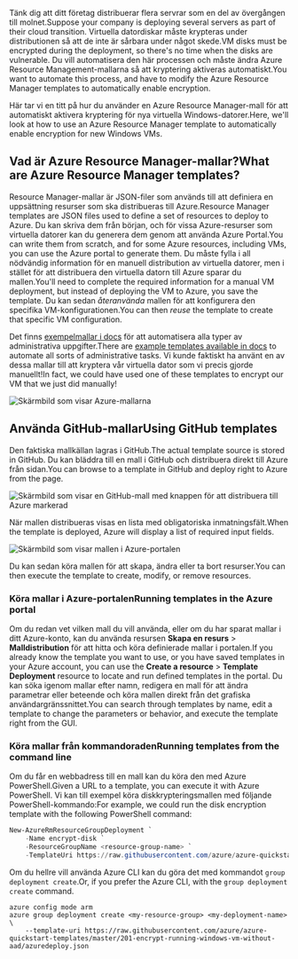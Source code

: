 <span data-ttu-id="cd95b-101">Tänk dig att ditt företag distribuerar flera servrar som en del av övergången till molnet.</span><span class="sxs-lookup"><span data-stu-id="cd95b-101">Suppose your company is deploying several servers as part of their cloud transition.</span></span> <span data-ttu-id="cd95b-102">Virtuella datordiskar måste krypteras under distributionen så att de inte är sårbara under något skede.</span><span class="sxs-lookup"><span data-stu-id="cd95b-102">VM disks must be encrypted during the deployment, so there's no time when the disks are vulnerable.</span></span> <span data-ttu-id="cd95b-103">Du vill automatisera den här processen och måste ändra Azure Resource Management-mallarna så att kryptering aktiveras automatiskt.</span><span class="sxs-lookup"><span data-stu-id="cd95b-103">You want to automate this process, and have to modify the Azure Resource Manager templates to automatically enable encryption.</span></span>

<span data-ttu-id="cd95b-104">Här tar vi en titt på hur du använder en Azure Resource Manager-mall för att automatiskt aktivera kryptering för nya virtuella Windows-datorer.</span><span class="sxs-lookup"><span data-stu-id="cd95b-104">Here, we'll look at how to use an Azure Resource Manager template to automatically enable encryption for new Windows VMs.</span></span>

## <a name="what-are-azure-resource-manager-templates"></a><span data-ttu-id="cd95b-105">Vad är Azure Resource Manager-mallar?</span><span class="sxs-lookup"><span data-stu-id="cd95b-105">What are Azure Resource Manager templates?</span></span>

<span data-ttu-id="cd95b-106">Resource Manager-mallar är JSON-filer som används till att definiera en uppsättning resurser som ska distribueras till Azure.</span><span class="sxs-lookup"><span data-stu-id="cd95b-106">Resource Manager templates are JSON files used to define a set of resources to deploy to Azure.</span></span> <span data-ttu-id="cd95b-107">Du kan skriva dem från början, och för vissa Azure-resurser som virtuella datorer kan du generera dem genom att använda Azure Portal.</span><span class="sxs-lookup"><span data-stu-id="cd95b-107">You can write them from scratch, and for some Azure resources, including VMs, you can use the Azure portal to generate them.</span></span> <span data-ttu-id="cd95b-108">Du måste fylla i all nödvändig information för en manuell distribution av virtuella datorer, men i stället för att distribuera den virtuella datorn till Azure sparar du mallen.</span><span class="sxs-lookup"><span data-stu-id="cd95b-108">You'll need to complete the required information for a manual VM deployment, but instead of deploying the VM to Azure, you save the template.</span></span> <span data-ttu-id="cd95b-109">Du kan sedan _återanvända_ mallen för att konfigurera den specifika VM-konfigurationen.</span><span class="sxs-lookup"><span data-stu-id="cd95b-109">You can then _reuse_ the template to create that specific VM configuration.</span></span>

<span data-ttu-id="cd95b-110">Det finns [exempelmallar i docs](https://azure.microsoft.com/resources/templates) för att automatisera alla typer av administrativa uppgifter.</span><span class="sxs-lookup"><span data-stu-id="cd95b-110">There are [example templates available in docs](https://azure.microsoft.com/resources/templates) to automate all sorts of administrative tasks.</span></span> <span data-ttu-id="cd95b-111">Vi kunde faktiskt ha använt en av dessa mallar till att kryptera vår virtuella dator som vi precis gjorde manuellt!</span><span class="sxs-lookup"><span data-stu-id="cd95b-111">In fact, we could have used one of these templates to encrypt our VM that we just did manually!</span></span>

![Skärmbild som visar Azure-mallarna](../media/5-browse-templates.png)

## <a name="using-github-templates"></a><span data-ttu-id="cd95b-113">Använda GitHub-mallar</span><span class="sxs-lookup"><span data-stu-id="cd95b-113">Using GitHub templates</span></span>

<span data-ttu-id="cd95b-114">Den faktiska mallkällan lagras i GitHub.</span><span class="sxs-lookup"><span data-stu-id="cd95b-114">The actual template source is stored in GitHub.</span></span> <span data-ttu-id="cd95b-115">Du kan bläddra till en mall i GitHub och distribuera direkt till Azure från sidan.</span><span class="sxs-lookup"><span data-stu-id="cd95b-115">You can browse to a template in GitHub and deploy right to Azure from the page.</span></span>

![Skärmbild som visar en GitHub-mall med knappen för att distribuera till Azure markerad](../media/5-deploy-from-github.png)

<span data-ttu-id="cd95b-117">När mallen distribueras visas en lista med obligatoriska inmatningsfält.</span><span class="sxs-lookup"><span data-stu-id="cd95b-117">When the template is deployed, Azure will display a list of required input fields.</span></span>

![Skärmbild som visar mallen i Azure-portalen](../media/5-fill-in-template.png)

<span data-ttu-id="cd95b-119">Du kan sedan köra mallen för att skapa, ändra eller ta bort resurser.</span><span class="sxs-lookup"><span data-stu-id="cd95b-119">You can then execute the template to create, modify, or remove resources.</span></span>

### <a name="running-templates-in-the-azure-portal"></a><span data-ttu-id="cd95b-120">Köra mallar i Azure-portalen</span><span class="sxs-lookup"><span data-stu-id="cd95b-120">Running templates in the Azure portal</span></span>

<span data-ttu-id="cd95b-121">Om du redan vet vilken mall du vill använda, eller om du har sparat mallar i ditt Azure-konto, kan du använda resursen **Skapa en resurs** > **Malldistribution** för att hitta och köra definierade mallar i portalen.</span><span class="sxs-lookup"><span data-stu-id="cd95b-121">If you already know the template you want to use, or you have saved templates in your Azure account, you can use the **Create a resource** > **Template Deployment** resource to locate and run defined templates in the portal.</span></span> <span data-ttu-id="cd95b-122">Du kan söka igenom mallar efter namn, redigera en mall för att ändra parametrar eller beteende och köra mallen direkt från det grafiska användargränssnittet.</span><span class="sxs-lookup"><span data-stu-id="cd95b-122">You can search through templates by name, edit a template to change the parameters or behavior, and execute the template right from the GUI.</span></span>

### <a name="running-templates-from-the-command-line"></a><span data-ttu-id="cd95b-123">Köra mallar från kommandoraden</span><span class="sxs-lookup"><span data-stu-id="cd95b-123">Running templates from the command line</span></span>

<span data-ttu-id="cd95b-124">Om du får en webbadress till en mall kan du köra den med Azure PowerShell.</span><span class="sxs-lookup"><span data-stu-id="cd95b-124">Given a URL to a template, you can execute it with Azure PowerShell.</span></span> <span data-ttu-id="cd95b-125">Vi kan till exempel köra diskkrypteringsmallen med följande PowerShell-kommando:</span><span class="sxs-lookup"><span data-stu-id="cd95b-125">For example, we could run the disk encryption template with the following PowerShell command:</span></span>

```powershell
New-AzureRmResourceGroupDeployment `
    -Name encrypt-disk `
    -ResourceGroupName <resource-group-name> `
    -TemplateUri https://raw.githubusercontent.com/azure/azure-quickstart-templates/master/201-encrypt-running-windows-vm-without-aad/azuredeploy.json
```

<span data-ttu-id="cd95b-126">Om du hellre vill använda Azure CLI kan du göra det med kommandot `group deployment create`.</span><span class="sxs-lookup"><span data-stu-id="cd95b-126">Or, if you prefer the Azure CLI, with the `group deployment create` command.</span></span>

```azurecli
azure config mode arm
azure group deployment create <my-resource-group> <my-deployment-name> \ 
    --template-uri https://raw.githubusercontent.com/azure/azure-quickstart-templates/master/201-encrypt-running-windows-vm-without-aad/azuredeploy.json
```

